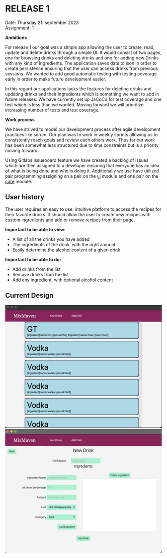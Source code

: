 # RELEASE 1

Date: Thursday 21. september 2023 \
Assignment: 1



**Ambitions**

For release 1 our goal was a simple app allowing the user to create, read, update and delete drinks through a simple UI. It would consist of two pages, one for browsing drinks and deleting drinks and one for adding new Drinks with any kind of ingredients. The application saves data to json in order to create persistence ensuring that the user can access drinks from previous sessions. We wanted to add good automatic testing with testing coverage early in order to make future development easier.

In this regard our applications lacks the features for deleting drinks and updating drinks and their ingredients which is something we want to add in future releases. We have currently set up JaCoCo for test coverage and one test which is less than we wanted. Moving forward we will prioritize increasing number of tests and test coverage. 

**Work process**

We have strived to model our development process after agile development practices like scrum. Our plan was to work in weekly sprints allowing us to consistently reach goals and review each others work. Thus far our work has been somewhat less structured due to time constraints but is a priority moving forward.

Using Gitlabs issueboard feature we have created a backlog of issues which are then assigned to a developer ensuring that everyone has an idea of what is being done and who is doing it. 
Additionally we use have utilized pair programming assigning on a pair on the [ui](/src/main/java/ui) module and one pair on the [core](../core/) module.

## User history


The user requires an easy to use, intuitive platform to access the recipes for their favorite drinks. It should allow the user to create new recipes with custom ingredients and add or remove recipes from their page.

**Important to be able to view:**

- A list of all the drinks you have added
- The ingredients of the drink, with the right amount
- Easily determine the alcohol content of a given drink

**Important to be able to do:**

- Add drinks from the list
- Remove drinks from the list
- Add any ingredient, with optional alcohol content


## Current Design

![BrowseDrinks](release-1-browsedrinks.png)
![AddDrink](release-1-adddrink.png)